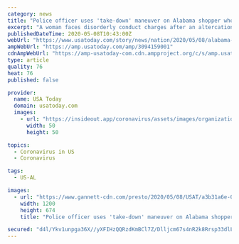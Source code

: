 ```yaml
---
category: news
title: "Police officer uses 'take-down' maneuver on Alabama shopper who wasn't wearing mask in viral video"
excerpt: "A woman faces disorderly conduct charges after an altercation that began when a Walmart employee in Alabama asked her to wear a face mask."
publishedDateTime: 2020-05-08T10:43:00Z
webUrl: "https://www.usatoday.com/story/news/nation/2020/05/08/alabama-woman-without-face-mask-police-officer-viral-video/3094159001/"
ampWebUrl: "https://amp.usatoday.com/amp/3094159001"
cdnAmpWebUrl: "https://amp-usatoday-com.cdn.ampproject.org/c/s/amp.usatoday.com/amp/3094159001"
type: article
quality: 76
heat: 76
published: false

provider:
  name: USA Today
  domain: usatoday.com
  images:
    - url: "https://insideout.app/coronavirus/assets/images/organizations/usatoday.com-50x50.jpg"
      width: 50
      height: 50

topics:
  - Coronavirus in US
  - Coronavirus

tags:
  - US-AL

images:
  - url: "https://www.gannett-cdn.com/presto/2020/05/08/USAT/a3b31a6e-0e95-420a-a52e-b9d4b59b2ad4-walmart.JPG?auto=webp&crop=470,264,x25,y0&format=pjpg&width=1200"
    width: 1200
    height: 674
    title: "Police officer uses 'take-down' maneuver on Alabama shopper who wasn't wearing mask in viral video"

secured: "d4l/Ykv1unpga36X//yXFIHzQQRzdKmBCl7Z/Dlljcm67s4nR2k8Rrsp33dlLithOLvKgePgHu1PlMLMsuXG1hAcWydf33FhNdIPecHTCXeSFSe0rsShopey3sA0AT5iNR9F9OFxnoZLpp1uok4+XODnoRZoaduLeuUx3cK++woibR/k4VTt77mxn6LrLY0/G+jc8NZ8lzE37LC+0mdELHNWzdwzMmY+8Xo4mBmQw9oEkzLhUHSFrTiJeouBuQAUa+gMI/6kcwrzrUlhtnAtrJHBucm2Jjg6fkqt8uWt3AAWEakZkfV3ocQM0FPNHmz5g5jWCRZPOGxPJ3d5HATZ6MvOYcfwIwJEPfHMeAj5qKrPcy6LohRLrCBkKQnmMmI58/wqYrpDUBU2F+iA7I+ZlNFCxDKiMw3fskK/4pceAF1cTnHhcaO9nuVctM2v43C0zMpk5iO4mN2chX6BaObs4p0/OOc3Qess+09DmUKkKQo=;G9eGCw2sYtObUx9uNuhsWQ=="
---
```


